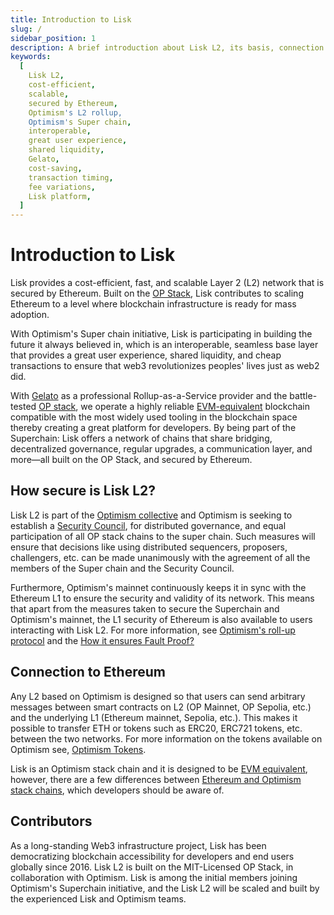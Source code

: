 ```yaml
---
title: Introduction to Lisk
slug: /
sidebar_position: 1
description: A brief introduction about Lisk L2, its basis, connection to Ethereum and its main contributors
keywords:
  [
    Lisk L2,
    cost-efficient,
    scalable,
    secured by Ethereum,
    Optimism's L2 rollup,
    Optimism's Super chain,
    interoperable,
    great user experience,
    shared liquidity,
    Gelato,
    cost-saving,
    transaction timing,
    fee variations,
    Lisk platform,
  ]
---
```


# Introduction to Lisk

Lisk provides a cost-efficient, fast, and scalable Layer 2 (L2) network that is secured by Ethereum.
Built on the [OP Stack](https://docs.optimism.io/), Lisk contributes to scaling Ethereum to a level where blockchain infrastructure is ready for mass adoption.

With Optimism's Super chain initiative, Lisk is participating in building the future it always believed in, which is an interoperable, seamless base layer that provides a great user experience, shared liquidity, and cheap transactions to ensure that web3 revolutionizes peoples' lives just as web2 did.

With [Gelato](https://www.gelato.network/) as a professional Rollup-as-a-Service provider and the battle-tested [OP stack](https://docs.optimism.io/stack/getting-started), we operate a highly reliable [EVM-equivalent](https://medium.com/ethereum-optimism/introducing-evm-equivalence-5c2021deb306) blockchain compatible with the most widely used tooling in the blockchain space thereby creating a great platform for developers.
By being part of the Superchain: Lisk offers a network of chains that share bridging, decentralized governance, regular upgrades, a communication layer, and more—all built on the OP Stack, and secured by Ethereum.

## How secure is Lisk L2?

Lisk L2 is part of the [Optimism collective](https://community.optimism.io/docs/governance/) and Optimism is seeking to establish a [Security Council](https://optimism.help/Token+House+Governance/Security+Council/Intro+to+Optimism's+Security+Council), for distributed governance, and equal participation of all OP stack chains to the super chain.
Such measures will ensure that decisions like using distributed sequencers, proposers, challengers, etc. can be made unanimously with the agreement of all the members of the Super chain and the Security Council.

Furthermore, Optimism's mainnet continuously keeps it in sync with the Ethereum L1 to ensure the security and validity of its network.
This means that apart from the measures taken to secure the Superchain and Optimism's mainnet, the L1 security of Ethereum is also available to users interacting with Lisk L2.
For more information, see [Optimism's roll-up protocol](https://docs.optimism.io/stack/protocol/overview) and the [How it ensures Fault Proof?](https://docs.optimism.io/stack/protocol/overview#fault-proofs)

## Connection to Ethereum

Any L2 based on Optimism is designed so that users can send arbitrary messages between smart contracts on L2 (OP Mainnet, OP Sepolia, etc.) and the underlying L1 (Ethereum mainnet, Sepolia, etc.). This makes it possible to transfer ETH or tokens such as ERC20, ERC721 tokens, etc. between the two networks.
For more information on the tokens available on Optimism see, [Optimism Tokens](https://cryptorank.io/blockchains/optimism).

Lisk is an Optimism stack chain and it is designed to be [EVM equivalent](https://web.archive.org/web/20231127160757/https://medium.com/ethereum-optimism/introducing-evm-equivalence-5c2021deb306), however, there are a few differences between [Ethereum and Optimism stack chains](https://docs.optimism.io/stack/differences), which developers should be aware of.

## Contributors
As a long-standing Web3 infrastructure project, Lisk has been democratizing blockchain accessibility for developers and end users globally since 2016.
Lisk L2 is built on the MIT-Licensed OP Stack, in collaboration with Optimism.
Lisk is among the initial members joining Optimism's Superchain initiative, and the Lisk L2 will be scaled and built by the experienced Lisk and Optimism teams.
